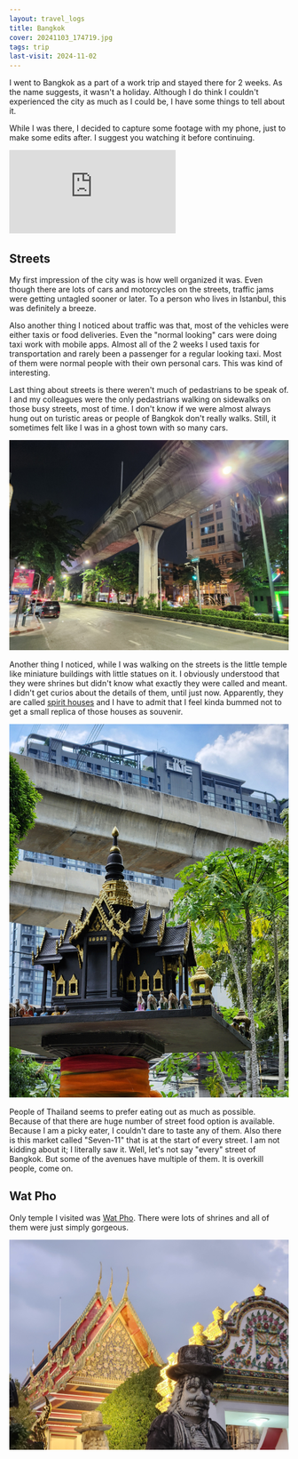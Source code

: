 ```yaml
---
layout: travel_logs
title: Bangkok
cover: 20241103_174719.jpg
tags: trip
last-visit: 2024-11-02
---
```


I went to Bangkok as a part of a work trip and stayed there for 2 weeks. As the
name suggests, it wasn't a holiday. Although I do think I couldn't experienced
the city as much as I could be, I have some things to tell about it.

While I was there, I decided to capture some footage with my phone, just to make
some edits after. I suggest you watching it before continuing.

<div class="videoWrapper">
<iframe
    max-width=560 max-height=315px
    src="https://www.youtube.com/embed/6k64p4Lywiw?si=wtsDku-32_tfAPaQ"
    title="YouTube video player"
    frameborder="0"
    allow="accelerometer; clipboard-write; encrypted-media; gyroscope; picture-in-picture; web-share"
    referrerpolicy="strict-origin-when-cross-origin"
    allowfullscreen>
</iframe>
</div>

## Streets

My first impression of the city was is how well organized it was. Even though
there are lots of cars and motorcycles on the streets, traffic jams were getting
untagled sooner or later. To a person who lives in Istanbul, this was definitely
a breeze.

Also another thing I noticed about traffic was that, most of the vehicles were
either taxis or food deliveries. Even the "normal looking" cars were doing taxi
work with mobile apps. Almost all of the 2 weeks I used taxis for transportation
and rarely been a passenger for a regular looking taxi. Most of them were normal
people with their own personal cars. This was kind of interesting.

Last thing about streets is there weren't much of pedastrians to be speak of. I
and my colleagues were the only pedastrians walking on sidewalks on those busy
streets, most of time. I don't know if we were almost always hung out on
turistic areas or people of Bangkok don't really walks. Still, it sometimes felt
like I was in a ghost town with so many cars.

![My first picture taken of the streets of Bangkok](/assets/img/travel-logs/bangkok/20241102_224023.jpg)

Another thing I noticed, while I was walking on the streets is the little temple
like miniature buildings with little statues on it. I obviously understood
that they were shrines but didn't know what exactly they were called and meant.
I didn't get curios about the details of them, until just now. Apparently,
they are called [spirit houses](https://en.wikipedia.org/wiki/Spirit_house) and
I have to admit that I feel kinda bummed not to get a small replica of those
houses as souvenir.

![First spirit house I saw](/assets/img/travel-logs/bangkok/20241103_134607.jpg)

People of Thailand seems to prefer eating out as much as possible. Because of
that there are huge number of street food option is available. Because I am a
picky eater, I couldn't dare to taste any of them. Also there is this market
called "Seven-11" that is at the start of every street. I am not kidding about
it; I literally saw it. Well, let's not say "every" street of Bangkok. But some
of the avenues have multiple of them. It is overkill people, come on.

## Wat Pho

Only temple I visited was [Wat Pho](https://en.wikipedia.org/wiki/Wat_Pho).
There were lots of shrines and all of them were just simply gorgeous.

![](/assets/img/travel-logs/bangkok/wat_pho/20241103_175945.jpg)
